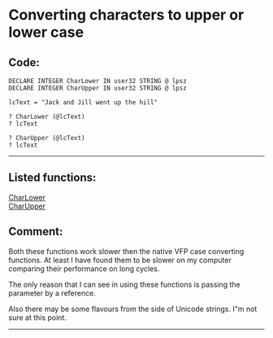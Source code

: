 <link rel="stylesheet" type="text/css" href="../css/win32api.css">  
<link rel="stylesheet" href="https://cdnjs.cloudflare.com/ajax/libs/font-awesome/4.7.0/css/font-awesome.min.css">

# Converting characters to upper or lower case

## Code:
```foxpro  
DECLARE INTEGER CharLower IN user32 STRING @ lpsz
DECLARE INTEGER CharUpper IN user32 STRING @ lpsz
	
lcText = "Jack and Jill went up the hill"

? CharLower (@lcText)
? lcText

? CharUpper (@lcText)
? lcText  
```  
***  


## Listed functions:
[CharLower](../libraries/user32/CharLower.md)  
[CharUpper](../libraries/user32/CharUpper.md)  

## Comment:
Both these functions work slower then the native VFP case converting functions. At least I have found them to be slower on my computer comparing their performance on long cycles.  
  
The only reason that I can see in using these functions is passing the parameter by a reference.  
  
Also there may be some flavours from the side of Unicode strings. I"m not sure at this point.  
  
***  

